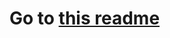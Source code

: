# Go to [this readme](https://github.com/mrgnhnt96/enum_assist/tree/main/packages/enum_assist#readme)
